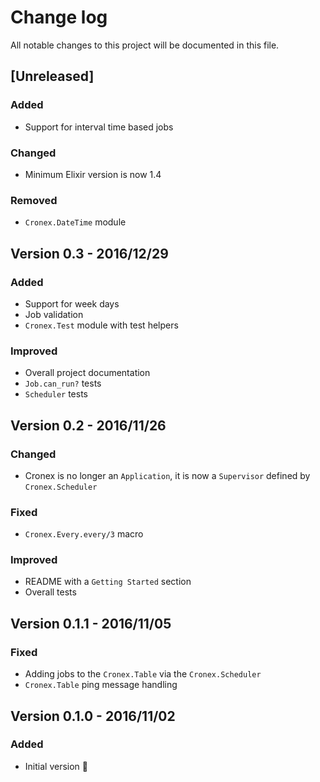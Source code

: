 # Change log
All notable changes to this project will be documented in this file.

## [Unreleased]

### Added 
- Support for interval time based jobs

### Changed
- Minimum Elixir version is now 1.4

### Removed
- `Cronex.DateTime` module 

## Version 0.3 - 2016/12/29

### Added
- Support for week days
- Job validation
- `Cronex.Test` module with test helpers

### Improved 
- Overall project documentation
- `Job.can_run?` tests
- `Scheduler` tests

## Version 0.2 - 2016/11/26

### Changed
- Cronex is no longer an `Application`, it is now a `Supervisor` defined by `Cronex.Scheduler`

### Fixed
- `Cronex.Every.every/3` macro

### Improved 
- README with a `Getting Started` section
- Overall tests

## Version 0.1.1 - 2016/11/05

### Fixed
- Adding jobs to the `Cronex.Table` via the `Cronex.Scheduler`
- `Cronex.Table` ping message handling

## Version 0.1.0 - 2016/11/02

### Added
- Initial version 🎉

